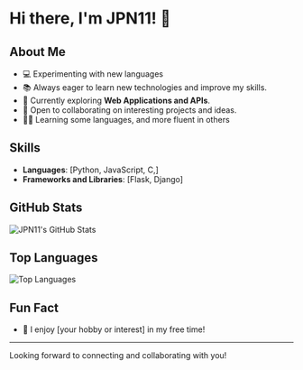 
# Hi there, I'm JPN11! 👋

## About Me

- 💻 Experimenting with new languages
- 📚 Always eager to learn new technologies and improve my skills.
- 🌱 Currently exploring **Web Applications and APIs**.
- 🤝 Open to collaborating on interesting projects and ideas.
- 👨‍💻 Learning some languages, and more fluent in others

## Skills

- **Languages**: [Python, JavaScript, C,]
- **Frameworks and Libraries**: [Flask, Django]


## GitHub Stats

![JPN11's GitHub Stats](https://github-readme-stats.vercel.app/api?username=JPN11&show_icons=true&theme=radical)

## Top Languages

![Top Languages](https://github-readme-stats.vercel.app/api/top-langs/?username=JPN11&layout=compact&theme=radical)

## Fun Fact

- 🎸 I enjoy [your hobby or interest] in my free time!

---

Looking forward to connecting and collaborating with you!
